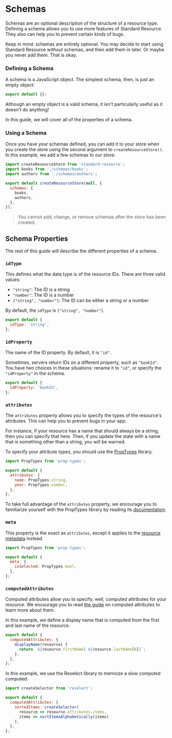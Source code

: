 # Schemas

Schemas are an optional description of the structure of a resource type. Defining a schema
allows you to use more features of Standard Resource. They also can help you to prevent certain
kinds of bugs.

Keep in mind: schemas are entirely optional. You may decide to start using Standard
Resource _without_ schemas, and then add them in later. Or maybe you never add them.
That is okay.

### Defining a Schema

A schema is a JavaScript object. The simplest schema, then, is just an empty object:

```js
export default {};
```

Although an empty object is a valid schema, it isn't particularly useful as it doesn't do
anything!

In this guide, we will cover all of the properties of a schema.

### Using a Schema

Once you have your schemas defined, you can add it to your store when you create the store
using the second argument to `createResourceStore()`. In this example, we add a few
schemas to our store:

```js
import createResourceStore from 'standard-resource';
import books from './schemas/books';
import authors from './schemas/authors';

export default createResourceStore(null, {
  schemas: {
    books,
    authors,
  },
});
```

> You cannot add, change, or remove schemas after the store has been created.

## Schema Properties

The rest of this guide will describe the different properties of a schema.

### `idType`

This defines what the data type is of the resource IDs. There are three valid values:

* `"string"`: The ID is a string
* `"number"`: The ID is a number
* `["string", "number"]`: The ID can be either a string or a number

By default, the `idType` is `["string", "number"]`.

```js
export default {
  idType: 'string',
};
```

### `idProperty`

The name of the ID property. By default, it is `"id"`.

Sometimes, servers return IDs on a different property, such as `"bookId"`. You have two
choices in these situations: rename it to `"id"`, or specify the `"idProperty"` in
the schema.

```js
export default {
  idProperty: 'bookId',
};
```

### `attributes`

The `attributes` property allows you to specify the types of the resource's attributes.
This can help you to prevent bugs in your app.

For instance, if your resource has a name that should always be a string, then you can
specify that here. Then, if you update the state with a name that is something other
than a string, you will be warned.

To specify your attribute types, you should use the
[PropTypes](https://github.com/facebook/prop-types) library.

```js
import PropTypes from 'prop-types';

export default {
  attributes: {
    name: PropTypes.string,
    year: PropTypes.number,
  },
};
```

To take full advantage of the `attributes` property, we encourage you to familiarize yourself
with the PropTypes library by reading its
[documentation](https://github.com/facebook/prop-types#usage).

### `meta`

This property is the exact as `attributes`, except it applies to the
[resource metadata](./meta.md) instead.

```js
import PropTypes from 'prop-types';

export default {
  meta: {
    isSelected: PropTypes.bool,
  },
};
```

### `computedAttributes`

Computed attributes allow you to specify, well, computed attributes for your resource. We encourage you
to read [the guide](./computed-attributes.md) on computed attributes to learn more about them.

In this example, we define a display name that is computed from the first and last name of the resource.

```js
export default {
  computedAttributes: {
    displayName(resource) {
      return `${resource.firstName} ${resource.lastName[0]}`;
    },
  },
};
```

In this example, we use the Reselect library to memoize a slow computed computed:

```js
import createSelector from 'reselect';

export default {
  computedAttributes: {
    sortedItems: createSelector(
      resource => resource.attributes.items,
      items => sortItemsAlphabetically(items)
    ),
  },
};
```
